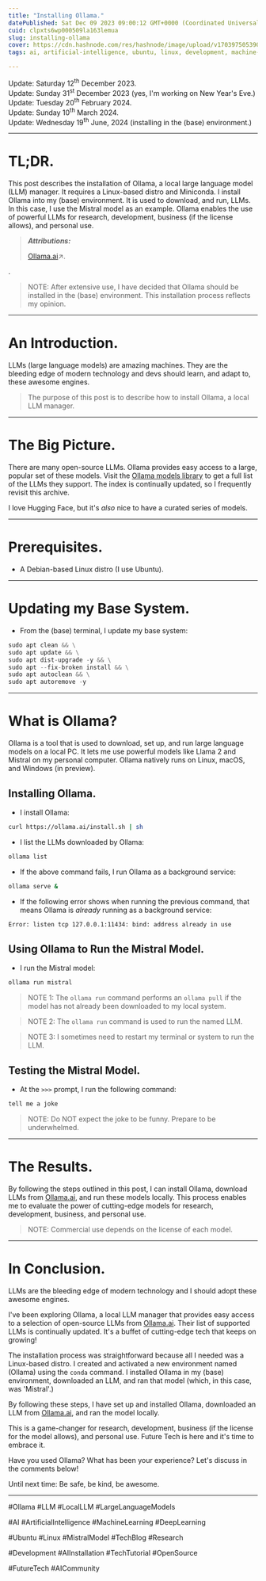 ```yaml
---
title: "Installing Ollama."
datePublished: Sat Dec 09 2023 09:00:12 GMT+0000 (Coordinated Universal Time)
cuid: clpxts6wp000509la163lemua
slug: installing-ollama
cover: https://cdn.hashnode.com/res/hashnode/image/upload/v1703975053907/4415f003-b120-40f4-becd-28cb06b1fb6a.png
tags: ai, artificial-intelligence, ubuntu, linux, development, machine-learning, research, deep-learning, llm, large-language-models, tech-blog, ollama, local-llm, mistral-model, ai-installation

---
```


Update: Saturday 12<sup>th</sup> December 2023.  
Update: Sunday 31<sup>st</sup> December 2023 (yes, I'm working on New Year's Eve.)  
Update: Tuesday 20<sup>th</sup> February 2024.  
Update: Sunday 10<sup>th</sup> March 2024.  
Update: Wednesday 19<sup>th</sup> June, 2024 (installing in the (base) environment.)

---

# TL;DR.

This post describes the installation of Ollama, a local large language model (LLM) manager. It requires a Linux-based distro and Miniconda. I install Ollama into my (base) environment. It is used to download, and run, LLMs. In this case, I use the Mistral model as an example. Ollama enables the use of powerful LLMs for research, development, business (if the license allows), and personal use.

> ***Attributions:***
> 
> [Ollama.ai](https://ollama.ai/)↗.

.

> NOTE: After extensive use, I have decided that Ollama should be installed in the (base) environment. This installation process reflects my opinion.

---

# An Introduction.

LLMs (large language models) are amazing machines. They are the bleeding edge of modern technology and devs should learn, and adapt to, these awesome engines.

> The purpose of this post is to describe how to install Ollama, a local LLM manager.

---

# The Big Picture.

There are many open-source LLMs. Ollama provides easy access to a large, popular set of these models. Visit the [Ollama models library](https://ollama.ai/library) to get a full list of the LLMs they support. The index is continually updated, so I frequently revisit this archive.

I love Hugging Face, but it's *also* nice to have a curated series of models.

---

# Prerequisites.

* A Debian-based Linux distro (I use Ubuntu).
    

---

# Updating my Base System.

* From the (base) terminal, I update my base system:
    

```python
sudo apt clean && \
sudo apt update && \
sudo apt dist-upgrade -y && \
sudo apt --fix-broken install && \
sudo apt autoclean && \
sudo apt autoremove -y
```

---

# What is Ollama?

Ollama is a tool that is used to download, set up, and run large language models on a local PC. It lets me use powerful models like Llama 2 and Mistral on my personal computer. Ollama natively runs on Linux, macOS, and Windows (in preview).

## Installing Ollama.

* I install Ollama:
    

```bash
curl https://ollama.ai/install.sh | sh
```

* I list the LLMs downloaded by Ollama:
    

```bash
ollama list
```

* If the above command fails, I run Ollama as a background service:
    

```bash
ollama serve &
```

* If the following error shows when running the previous command, that means Ollama is *already* running as a background service:
    

```bash
Error: listen tcp 127.0.0.1:11434: bind: address already in use
```

## Using Ollama to Run the Mistral Model.

* I run the Mistral model:
    

```python
ollama run mistral
```

> NOTE 1: The `ollama run` command performs an `ollama pull` if the model has not already been downloaded to my local system.

> NOTE 2: The `ollama run` command is used to run the named LLM.

> NOTE 3: I sometimes need to restart my terminal or system to run the LLM.

## Testing the Mistral Model.

* At the `>>>` prompt, I run the following command:
    

```python
tell me a joke
```

> NOTE: Do NOT expect the joke to be funny. Prepare to be underwhelmed.

---

# The Results.

By following the steps outlined in this post, I can install Ollama, download LLMs from [Ollama.ai](https://ollama.ai/), and run these models locally. This process enables me to evaluate the power of cutting-edge models for research, development, business, and personal use.

> NOTE: Commercial use depends on the license of each model.

---

# In Conclusion.

LLMs are the bleeding edge of modern technology and I should adopt these awesome engines.

I've been exploring Ollama, a local LLM manager that provides easy access to a selection of open-source LLMs from [Ollama.ai](https://ollama.ai). Their list of supported LLMs is continually updated. It's a buffet of cutting-edge tech that keeps on growing!

The installation process was straightforward because all I needed was a Linux-based distro. I created and activated a new environment named (Ollama) using the `conda` command. I installed Ollama in my (base) environment, downloaded an LLM, and ran that model (which, in this case, was 'Mistral'.)

By following these steps, I have set up and installed Ollama, downloaded an LLM from [Ollama.ai](http://Ollama.ai), and ran the model locally.

This is a game-changer for research, development, business (if the license for the model allows), and personal use. Future Tech is here and it's time to embrace it.

Have you used Ollama? What has been your experience? Let's discuss in the comments below!

Until next time: Be safe, be kind, be awesome.

---

#Ollama #LLM #LocalLLM #LargeLanguageModels

#AI #ArtificialIntelligence #MachineLearning #DeepLearning

#Ubuntu #Linux #MistralModel #TechBlog #Research

#Development #AIInstallation #TechTutorial #OpenSource

#FutureTech #AICommunity